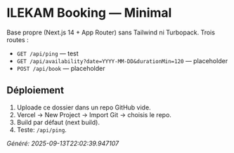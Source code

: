 # ILEKAM Booking — Minimal

Base propre (Next.js 14 + App Router) sans Tailwind ni Turbopack.
Trois routes :
- `GET /api/ping` — test
- `GET /api/availability?date=YYYY-MM-DD&durationMin=120` — placeholder
- `POST /api/book` — placeholder

## Déploiement
1. Uploade ce dossier dans un repo GitHub vide.
2. Vercel → New Project → Import Git → choisis le repo.
3. Build par défaut (next build).
4. Teste: `/api/ping`.

_Généré: 2025-09-13T22:02:39.947107_
